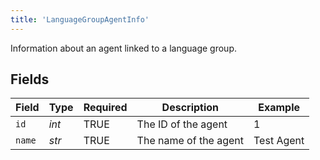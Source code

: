 ```yaml
---
title: 'LanguageGroupAgentInfo'
---
```


Information about an agent linked to a language group.


## Fields

| Field                 | Type                  | Required              | Description           | Example               |
| --------------------- | --------------------- | --------------------- | --------------------- | --------------------- |
| `id`                  | *int*                 | TRUE    | The ID of the agent   | 1                     |
| `name`                | *str*                 | TRUE    | The name of the agent | Test Agent            |